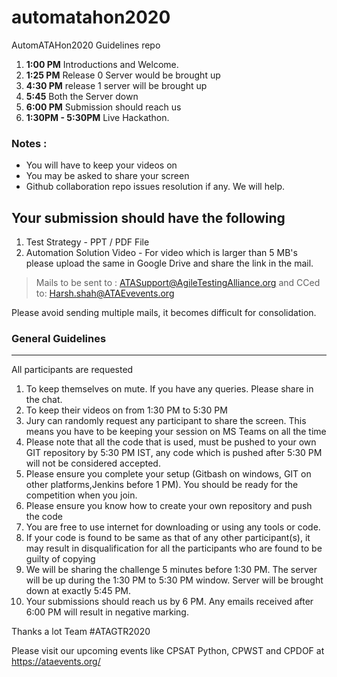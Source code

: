 # automatahon2020
AutomATAHon2020 Guidelines repo


1. **1:00 PM** Introductions and Welcome.
2. **1:25 PM** Release 0 Server would be brought up
3. **4:30 PM** release 1 server will be brought up
4. **5:45** Both the Server down
5. **6:00 PM** Submission should reach us
6. **1:30PM - 5:30PM** Live Hackathon.

### Notes :

* You will have to keep your videos on
* You may be asked to share your screen
* Github collaboration repo issues resolution if any. We will help.

Your submission should have the following
----------------------------------------------
1. Test Strategy - PPT / PDF File
2. Automation Solution Video - For video which is larger than 5 MB's please upload the same in Google Drive and share the link in the mail.

> Mails to be sent to : ATASupport@AgileTestingAlliance.org and CCed to: Harsh.shah@ATAEvevents.org

Please avoid sending multiple mails, it becomes difficult for consolidation.

### General Guidelines
---
All participants are requested

1. To keep themselves on mute. If you have any queries. Please share in the chat.
2. To keep their videos on from 1:30 PM to 5:30 PM
3. Jury can randomly request any participant to share the screen. This means you have to be keeping your session on MS Teams on all the time
4. Please note that all the code that is used, must be pushed to your own GIT repository by 5:30 PM IST, any code which is pushed after 5:30 PM will not be considered accepted.
5. Please ensure you complete your setup (Gitbash on windows, GIT on other platforms,Jenkins before 1 PM). You should be ready for the competition when you join.
6. Please ensure you know how to create your own repository and push the code
7. You are free to use internet for downloading or using any tools or code.
8. If your code is found to be same as that of any other participant(s), it may result in disqualification for all the participants who are found to be guilty of copying
9. We will be sharing the challenge 5 minutes before 1:30 PM. The server will be up during the 1:30 PM to 5:30 PM window. Server will be brought down at exactly 5:45 PM.
10. Your submissions should reach us by 6 PM.
Any emails received after 6:00 PM will result in negative marking.


Thanks a lot
Team #ATAGTR2020

Please visit our upcoming events like CPSAT Python, CPWST and CPDOF at
https://ataevents.org/

